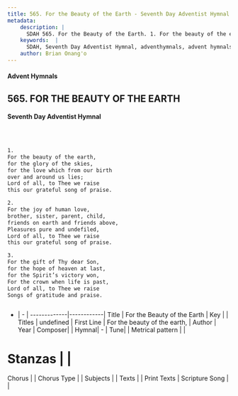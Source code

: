 ```yaml
---
title: 565. For the Beauty of the Earth - Seventh Day Adventist Hymnal
metadata:
    description: |
      SDAH 565. For the Beauty of the Earth. 1. For the beauty of the earth, for the glory of the skies, for the love which from our birth over and around us lies; Lord of all, to Thee we raise this our grateful song of praise.
    keywords:  |
      SDAH, Seventh Day Adventist Hymnal, adventhymnals, advent hymnals, For the Beauty of the Earth, For the beauty of the earth, 
    author: Brian Onang'o
---
```


#### Advent Hymnals
## 565. FOR THE BEAUTY OF THE EARTH
#### Seventh Day Adventist Hymnal

```txt



1.
For the beauty of the earth,
for the glory of the skies,
for the love which from our birth
over and around us lies;
Lord of all, to Thee we raise
this our grateful song of praise.

2.
For the joy of human love,
brother, sister, parent, child,
friends on earth and friends above,
Pleasures pure and undefiled,
Lord of all, to Thee we raise
this our grateful song of praise.

3.
For the gift of Thy dear Son,
for the hope of heaven at last,
for the Spirit’s victory won,
For the crown when life is past,
Lord of all, to Thee we raise
Songs of gratitude and praise.



```

- |   -  |
-------------|------------|
Title | For the Beauty of the Earth |
Key |  |
Titles | undefined |
First Line | For the beauty of the earth, |
Author | 
Year | 
Composer|  |
Hymnal|  - |
Tune|  |
Metrical pattern | |
# Stanzas |  |
Chorus |  |
Chorus Type |  |
Subjects |  |
Texts |  |
Print Texts | 
Scripture Song |  |
  

